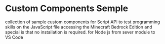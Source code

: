 # Custom Components Semple
collection of sample custom components for Script API to test programming skills on the JavaScript file accessing the Minecraft Bedrock Edition and special is that no installation is required. for Node js from sever module to VS Code